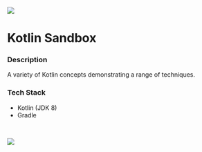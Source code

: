 ![](https://github.com/Lylio/image-repo/blob/master/logos/kotlin.png?raw=true)


# Kotlin Sandbox

### Description

A variety of Kotlin concepts demonstrating a range of techniques.

### Tech Stack
- Kotlin (JDK 8)
- Gradle

<br />

![](https://github.com/Lylio/image-repo/blob/master/logos/sandbox.png?raw=true)

